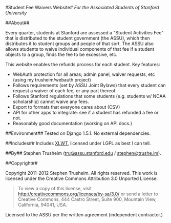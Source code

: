 #Student Fee Waivers Website#
*For the Associated Students of Stanford University*


##About##

Every quarter, students at Stanford are assessed a "Student Activities Fee" that is distributed to the student
government (the ASSU), which then distributes it to student groups and people of that sort. The ASSU also allows
students to waive individual components of that fee if a student objects to a group, finds the fee to be excessive,
etc.

This website enables the refunds process for each student. Key features:

- WebAuth protection for all areas; admin panel, waiver requests, etc (using my trusheim/webauth project)
- Follows requirements (set by ASSU Joint Bylaws) that every student can request a waiver of each fee,
or any part thereof
- Follows Stanford regulations that some students (e.g. students w/ NCAA scholarship) cannot waive any fees.
- Export to formats that everyone cares about (CSV)
- API for other apps to integrate: see if a student has refunded a fee or not.
- Reasonably good documentation (working on API docs.)

##Environment##
Tested on Django 1.5.1. No external dependencies.

##Includes##
Includes [XLWT](https://github.com/python-excel/xlwt), licensed under LGPL as best I can tell.

##By##
Stephen Trusheim (tru@assu.stanford.edu / stephen@trushe.im).

##Copyright##

Copyright 2011-2012 Stephen Trusheim. All rights reserved.
This work is licensed under the Creative Commons Attribution 3.0 Unported License.
> To view a copy of this license, visit http://creativecommons.org/licenses/by-sa/3.0/ or send a letter to Creative
Commons, 444 Castro Street, Suite 900, Mountain View, California, 94041, USA.

Licensed to the ASSU per the written agreement (independent contractor.)